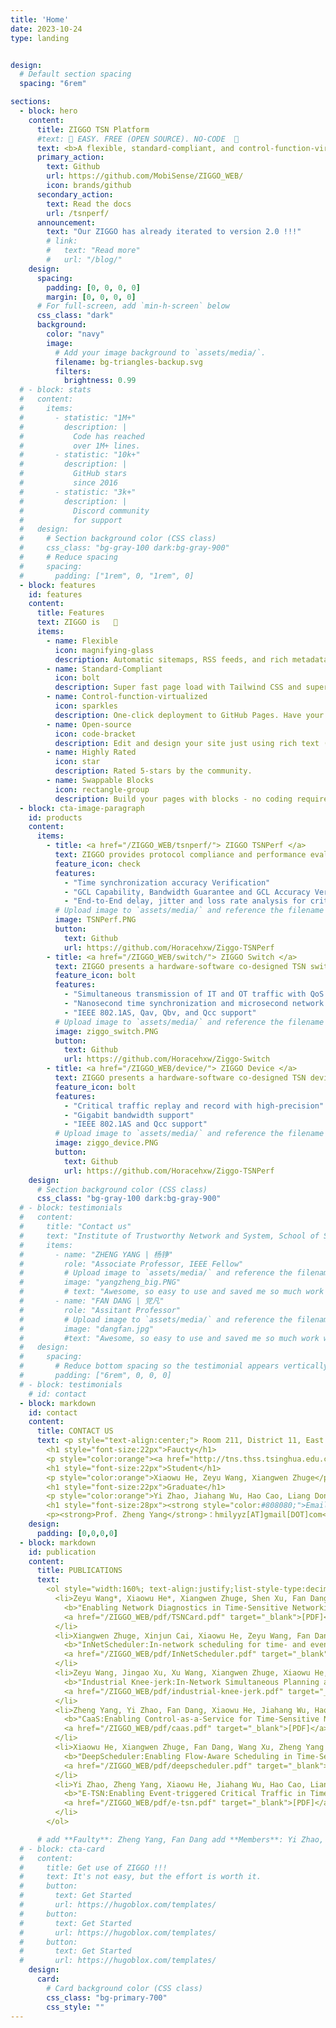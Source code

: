 ```yaml
---
title: 'Home'
date: 2023-10-24
type: landing


design:
  # Default section spacing
  spacing: "6rem"

sections:
  - block: hero
    content:
      title: ZIGGO TSN Platform
      #text: 🧱 EASY. FREE (OPEN SOURCE). NO-CODE  🧱
      text: <b>A flexible, standard-compliant, and control-function-virtualized TSN switch platform ready for industrial control, automotive electronics, and other time-sensitive applications.</b>
      primary_action:
        text: Github
        url: https://github.com/MobiSense/ZIGGO_WEB/
        icon: brands/github
      secondary_action:
        text: Read the docs
        url: /tsnperf/
      announcement:
        text: "Our ZIGGO has already iterated to version 2.0 !!!"
        # link:
        #   text: "Read more"
        #   url: "/blog/"
    design:
      spacing:
        padding: [0, 0, 0, 0]
        margin: [0, 0, 0, 0]
      # For full-screen, add `min-h-screen` below
      css_class: "dark"
      background:
        color: "navy"
        image:
          # Add your image background to `assets/media/`.
          filename: bg-triangles-backup.svg
          filters:
            brightness: 0.99
  # - block: stats
  #   content:
  #     items:
  #       - statistic: "1M+"
  #         description: |
  #           Code has reached
  #           over 1M+ lines.
  #       - statistic: "10k+"
  #         description: |
  #           GitHub stars  
  #           since 2016
  #       - statistic: "3k+"
  #         description: |
  #           Discord community  
  #           for support
  #   design:
  #     # Section background color (CSS class)
  #     css_class: "bg-gray-100 dark:bg-gray-900"
  #     # Reduce spacing
  #     spacing:
  #       padding: ["1rem", 0, "1rem", 0]
  - block: features
    id: features
    content:
      title: Features
      text: ZIGGO is   🧱
      items:
        - name: Flexible
          icon: magnifying-glass
          description: Automatic sitemaps, RSS feeds, and rich metadata take the pain out of SEO and syndication.
        - name: Standard-Compliant
          icon: bolt
          description: Super fast page load with Tailwind CSS and super fast site building with Hugo.
        - name: Control-function-virtualized
          icon: sparkles
          description: One-click deployment to GitHub Pages. Have your new website live within 5 minutes!
        - name: Open-source
          icon: code-bracket
          description: Edit and design your site just using rich text (Markdown) and configurable YAML parameters.
        - name: Highly Rated
          icon: star
          description: Rated 5-stars by the community.
        - name: Swappable Blocks
          icon: rectangle-group
          description: Build your pages with blocks - no coding required!
  - block: cta-image-paragraph
    id: products
    content:
      items:
        - title: <a href="/ZIGGO_WEB/tsnperf/"> ZIGGO TSNPerf </a>
          text: ZIGGO provides protocol compliance and performance evaluation
          feature_icon: check
          features:
            - "Time synchronization accuracy Verification"
            - "GCL Capability, Bandwidth Guarantee and GCL Accuracy Verification"
            - "End-to-End delay, jitter and loss rate analysis for critical traffic"
          # Upload image to `assets/media/` and reference the filename here
          image: TSNPerf.PNG
          button:
            text: Github
            url: https://github.com/Horacehxw/Ziggo-TSNPerf
        - title: <a href="/ZIGGO_WEB/switch/"> ZIGGO Switch </a>
          text: ZIGGO presents a hardware-software co-designed TSN switch
          feature_icon: bolt
          features:
            - "Simultaneous transmission of IT and OT traffic with QoS guarantee"
            - "Nanosecond time synchronization and microsecond network delay"
            - "IEEE 802.1AS, Qav, Qbv, and Qcc support"
          # Upload image to `assets/media/` and reference the filename here
          image: ziggo_switch.PNG
          button:
            text: Github
            url: https://github.com/Horacehxw/Ziggo-Switch
        - title: <a href="/ZIGGO_WEB/device/"> ZIGGO Device </a>
          text: ZIGGO presents a hardware-software co-designed TSN device
          feature_icon: bolt
          features:
            - "Critical traffic replay and record with high-precision"
            - "Gigabit bandwidth support"
            - "IEEE 802.1AS and Qcc support"
          # Upload image to `assets/media/` and reference the filename here
          image: ziggo_device.PNG
          button:
            text: Github
            url: https://github.com/Horacehxw/Ziggo-TSNPerf
    design:
      # Section background color (CSS class)
      css_class: "bg-gray-100 dark:bg-gray-900"
  # - block: testimonials
  #   content:
  #     title: "Contact us"
  #     text: "Institute of Trustworthy Network and System, School of Software, Tsinghua University"
  #     items:
  #       - name: "ZHENG YANG | 杨铮"
  #         role: "Associate Professor, IEEE Fellow"
  #         # Upload image to `assets/media/` and reference the filename here
  #         image: "yangzheng_big.PNG"
  #         # text: "Awesome, so easy to use and saved me so much work with the swappable pre-designed sections!"
  #       - name: "FAN DANG | 党凡"
  #         role: "Assitant Professor"
  #         # Upload image to `assets/media/` and reference the filename here
  #         image: "dangfan.jpg"
  #         #text: "Awesome, so easy to use and saved me so much work with the swappable pre-designed sections!"
  #   design:
  #     spacing:
  #       # Reduce bottom spacing so the testimonial appears vertically centered between sections
  #       padding: ["6rem", 0, 0, 0]
  # - block: testimonials
    # id: contact
  - block: markdown
    id: contact
    content:
      title: CONTACT US
      text: <p style="text-align:center;"> Room 211, District 11, East Main Building, Tsinghua University, Haidian District, Beijing, China, 100084</p>
        <h1 style="font-size:22px">Faucty</h1>
        <p style="color:orange"><a href="http://tns.thss.tsinghua.edu.cn/~yangzheng/">Zheng Yang</a>, <a href="https://people.gix.tsinghua.edu.cn/dangfan/">Fan Dang</a></p>
        <h1 style="font-size:22px">Student</h1>
        <p style="color:orange">Xiaowu He, Zeyu Wang, Xiangwen Zhuge</p>
        <h1 style="font-size:22px">Graduate</h1>
        <p style="color:orange">Yi Zhao, Jiahang Wu, Hao Cao, Liang Dong, Xinjun Cai</p>
        <h1 style="font-size:28px"><strong style="color:#808080;">Email </strong></h1>
        <p><strong>Prof. Zheng Yang</strong>：hmilyyz[AT]gmail[DOT]com</p>
    design:
      padding: [0,0,0,0]
  - block: markdown
    id: publication
    content: 
      title: PUBLICATIONS
      text:
        <ol style="width:160%; text-align:justify;list-style-type:decimal;">
          <li>Zeyu Wang*, Xiaowu He*, Xiangwen Zhuge, Shen Xu, Fan Dang, Jingao Xu and Zheng Yang
            <b>"Enabling Network Diagnostics in Time-Sensitive Networking:Protocol, Algorithm, and Hardware"</b>, IEEE <b>IWQoS</b>, 2024.
            <a href="/ZIGGO_WEB/pdf/TSNCard.pdf" target="_blank">[PDF]</a>
          </li>
          <li>Xiangwen Zhuge, Xinjun Cai, Xiaowu He, Zeyu Wang, Fan Dang, Wang Xu and Zheng Yang
            <b>"InNetScheduler:In-network scheduling for time- and event-triggered critical traffic in TSN"</b>, IEEE <b>INFOCOM</b>, 2024.
            <a href="/ZIGGO_WEB/pdf/InNetScheduler.pdf" target="_blank">[PDF]</a>
          </li>
          <li>Zeyu Wang, Jingao Xu, Xu Wang, Xiangwen Zhuge, Xiaowu He, Zheng Yang
            <b>"Industrial Knee-jerk:In-Network Simultaneous Planning and Control on a TSN Switch"</b>, ACM <b>MobiSys</b>, 2023.
            <a href="/ZIGGO_WEB/pdf/industrial-knee-jerk.pdf" target="_blank">[PDF]</a>
          </li>
          <li>Zheng Yang, Yi Zhao, Fan Dang, Xiaowu He, Jiahang Wu, Hao Cao, Zeyu Wang, Yunhao Liu
            <b>"CaaS:Enabling Control-as-a-Service for Time-Sensitive Networking"</b>, IEEE <b>INFOCOM</b>, 2023.
            <a href="/ZIGGO_WEB/pdf/caas.pdf" target="_blank">[PDF]</a>
          </li>
          <li>Xiaowu He, Xiangwen Zhuge, Fan Dang, Wang Xu, Zheng Yang
            <b>"DeepScheduler:Enabling Flow-Aware Scheduling in Time-Sensitive Networking"</b>, IEEE <b>INFOCOM</b>, 2023.
            <a href="/ZIGGO_WEB/pdf/deepscheduler.pdf" target="_blank">[PDF]</a>
          </li>
          <li>Yi Zhao, Zheng Yang, Xiaowu He, Jiahang Wu, Hao Cao, Liang Dong, Fan Dang, Yunhao Liu
            <b>"E-TSN:Enabling Event-triggered Critical Traffic in Time-Sensitive Networking for Industrial Applications"</b>, IEEE <b>ICDCS</b>, 2022.
            <a href="/ZIGGO_WEB/pdf/e-tsn.pdf" target="_blank">[PDF]</a>
          </li>
        </ol>

      # add **Faulty**: Zheng Yang, Fan Dang add **Members**: Yi Zhao, Xiaowu He, Jiahang Wu, Zeyu Wang, Hao Cao, Xiangwen Zhuge 
  # - block: cta-card
  #   content:
  #     title: Get use of ZIGGO !!!
  #     text: It's not easy, but the effort is worth it.
  #     button:
  #       text: Get Started
  #       url: https://hugoblox.com/templates/
  #     button:
  #       text: Get Started
  #       url: https://hugoblox.com/templates/
  #     button:
  #       text: Get Started
  #       url: https://hugoblox.com/templates/
    design:
      card:
        # Card background color (CSS class)
        css_class: "bg-primary-700"
        css_style: ""
---
```

